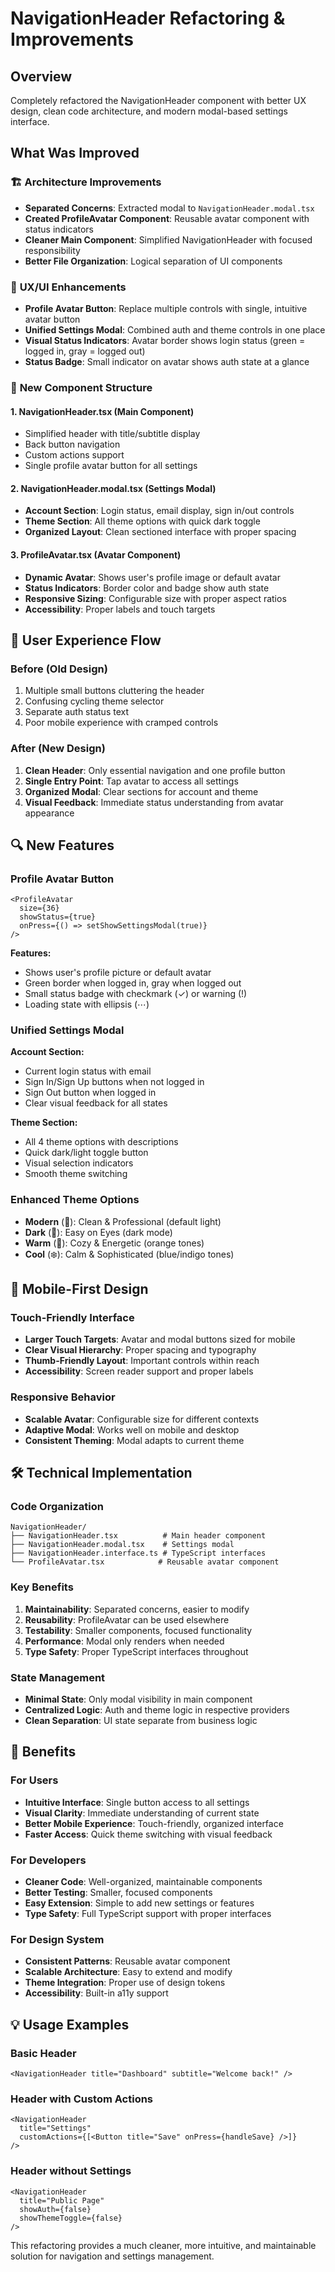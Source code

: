 # NavigationHeader Refactoring & Improvements

## Overview

Completely refactored the NavigationHeader component with better UX design, clean code architecture, and modern modal-based settings interface.

## What Was Improved

### 🏗️ **Architecture Improvements**

- **Separated Concerns**: Extracted modal to `NavigationHeader.modal.tsx`
- **Created ProfileAvatar Component**: Reusable avatar component with status indicators
- **Cleaner Main Component**: Simplified NavigationHeader with focused responsibility
- **Better File Organization**: Logical separation of UI components

### 🎨 **UX/UI Enhancements**

- **Profile Avatar Button**: Replace multiple controls with single, intuitive avatar button
- **Unified Settings Modal**: Combined auth and theme controls in one place
- **Visual Status Indicators**: Avatar border shows login status (green = logged in, gray = logged out)
- **Status Badge**: Small indicator on avatar shows auth state at a glance

### 🔧 **New Component Structure**

#### 1. **NavigationHeader.tsx** (Main Component)

- Simplified header with title/subtitle display
- Back button navigation
- Custom actions support
- Single profile avatar button for all settings

#### 2. **NavigationHeader.modal.tsx** (Settings Modal)

- **Account Section**: Login status, email display, sign in/out controls
- **Theme Section**: All theme options with quick dark toggle
- **Organized Layout**: Clean sectioned interface with proper spacing

#### 3. **ProfileAvatar.tsx** (Avatar Component)

- **Dynamic Avatar**: Shows user's profile image or default avatar
- **Status Indicators**: Border color and badge show auth state
- **Responsive Sizing**: Configurable size with proper aspect ratios
- **Accessibility**: Proper labels and touch targets

## 🎯 **User Experience Flow**

### Before (Old Design)

1. Multiple small buttons cluttering the header
2. Confusing cycling theme selector
3. Separate auth status text
4. Poor mobile experience with cramped controls

### After (New Design)

1. **Clean Header**: Only essential navigation and one profile button
2. **Single Entry Point**: Tap avatar to access all settings
3. **Organized Modal**: Clear sections for account and theme
4. **Visual Feedback**: Immediate status understanding from avatar appearance

## 🔍 **New Features**

### Profile Avatar Button

```tsx
<ProfileAvatar
  size={36}
  showStatus={true}
  onPress={() => setShowSettingsModal(true)}
/>
```

**Features:**

- Shows user's profile picture or default avatar
- Green border when logged in, gray when logged out
- Small status badge with checkmark (✓) or warning (!)
- Loading state with ellipsis (⋯)

### Unified Settings Modal

**Account Section:**

- Current login status with email
- Sign In/Sign Up buttons when not logged in
- Sign Out button when logged in
- Clear visual feedback for all states

**Theme Section:**

- All 4 theme options with descriptions
- Quick dark/light toggle button
- Visual selection indicators
- Smooth theme switching

### Enhanced Theme Options

- **Modern** (🌟): Clean & Professional (default light)
- **Dark** (🌙): Easy on Eyes (dark mode)
- **Warm** (🌅): Cozy & Energetic (orange tones)
- **Cool** (❄️): Calm & Sophisticated (blue/indigo tones)

## 📱 **Mobile-First Design**

### Touch-Friendly Interface

- **Larger Touch Targets**: Avatar and modal buttons sized for mobile
- **Clear Visual Hierarchy**: Proper spacing and typography
- **Thumb-Friendly Layout**: Important controls within reach
- **Accessibility**: Screen reader support and proper labels

### Responsive Behavior

- **Scalable Avatar**: Configurable size for different contexts
- **Adaptive Modal**: Works well on mobile and desktop
- **Consistent Theming**: Modal adapts to current theme

## 🛠️ **Technical Implementation**

### Code Organization

```
NavigationHeader/
├── NavigationHeader.tsx          # Main header component
├── NavigationHeader.modal.tsx    # Settings modal
├── NavigationHeader.interface.ts # TypeScript interfaces
└── ProfileAvatar.tsx            # Reusable avatar component
```

### Key Benefits

1. **Maintainability**: Separated concerns, easier to modify
2. **Reusability**: ProfileAvatar can be used elsewhere
3. **Testability**: Smaller components, focused functionality
4. **Performance**: Modal only renders when needed
5. **Type Safety**: Proper TypeScript interfaces throughout

### State Management

- **Minimal State**: Only modal visibility in main component
- **Centralized Logic**: Auth and theme logic in respective providers
- **Clean Separation**: UI state separate from business logic

## 🚀 **Benefits**

### For Users

- **Intuitive Interface**: Single button access to all settings
- **Visual Clarity**: Immediate understanding of current state
- **Better Mobile Experience**: Touch-friendly, organized interface
- **Faster Access**: Quick theme switching with visual feedback

### For Developers

- **Cleaner Code**: Well-organized, maintainable components
- **Better Testing**: Smaller, focused components
- **Easy Extension**: Simple to add new settings or features
- **Type Safety**: Full TypeScript support with proper interfaces

### For Design System

- **Consistent Patterns**: Reusable avatar component
- **Scalable Architecture**: Easy to extend and modify
- **Theme Integration**: Proper use of design tokens
- **Accessibility**: Built-in a11y support

## 💡 **Usage Examples**

### Basic Header

```tsx
<NavigationHeader title="Dashboard" subtitle="Welcome back!" />
```

### Header with Custom Actions

```tsx
<NavigationHeader
  title="Settings"
  customActions={[<Button title="Save" onPress={handleSave} />]}
/>
```

### Header without Settings

```tsx
<NavigationHeader
  title="Public Page"
  showAuth={false}
  showThemeToggle={false}
/>
```

This refactoring provides a much cleaner, more intuitive, and maintainable solution for navigation and settings management.

